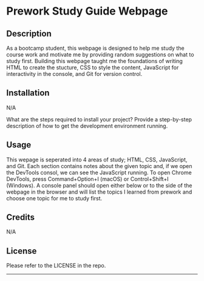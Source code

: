 # Prework Study Guide Webpage

## Description

As a bootcamp student, this webpage is designed to help me study the course work and motivate me by providing random suggestions on what to study first. Building this webpage taught me the foundations of writing HTML to create the stucture, CSS to style the content, JavaScript for interactivity in the console, and Git for version control.

## Installation

N/A

What are the steps required to install your project? Provide a step-by-step description of how to get the development environment running.

## Usage

This wepage is seperated into 4 areas of study; HTML, CSS, JavaScript, and Git. Each section contains notes about the given topic and, if we open the DevTools consol, we can see the JavaScript running. To open Chrome DevTools, press Command+Option+I (macOS) or Control+Shift+I (Windows). A console panel should open either below or to the side of the webpage in the browser and will list the topics I learned from prework and choose one topic for me to study first.

## Credits

N/A

## License

Please refer to the LICENSE in the repo.

---